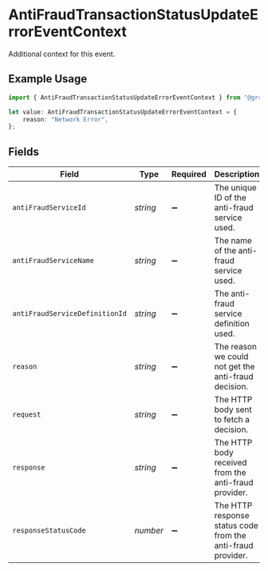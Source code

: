 # AntiFraudTransactionStatusUpdateErrorEventContext

Additional context for this event.

## Example Usage

```typescript
import { AntiFraudTransactionStatusUpdateErrorEventContext } from "@gr4vy/sdk/models/components";

let value: AntiFraudTransactionStatusUpdateErrorEventContext = {
    reason: "Network Error",
};
```

## Fields

| Field                                                       | Type                                                        | Required                                                    | Description                                                 | Example                                                     |
| ----------------------------------------------------------- | ----------------------------------------------------------- | ----------------------------------------------------------- | ----------------------------------------------------------- | ----------------------------------------------------------- |
| `antiFraudServiceId`                                        | *string*                                                    | :heavy_minus_sign:                                          | The unique ID of the anti-fraud service used.               |                                                             |
| `antiFraudServiceName`                                      | *string*                                                    | :heavy_minus_sign:                                          | The name of the anti-fraud service used.                    |                                                             |
| `antiFraudServiceDefinitionId`                              | *string*                                                    | :heavy_minus_sign:                                          | The anti-fraud service definition used.                     |                                                             |
| `reason`                                                    | *string*                                                    | :heavy_minus_sign:                                          | The reason we could not get the anti-fraud decision.        | Network Error                                               |
| `request`                                                   | *string*                                                    | :heavy_minus_sign:                                          | The HTTP body sent to fetch a decision.                     |                                                             |
| `response`                                                  | *string*                                                    | :heavy_minus_sign:                                          | The HTTP body received from the anti-fraud provider.        |                                                             |
| `responseStatusCode`                                        | *number*                                                    | :heavy_minus_sign:                                          | The HTTP response status code from the anti-fraud provider. |                                                             |